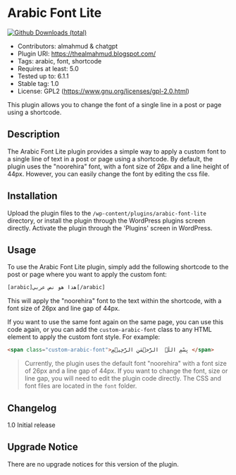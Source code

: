Arabic Font Lite
==================

[![Github Downloads (total)](https://img.shields.io/github/downloads/almahmudbd/arabic-font-plugin/total?color=blue&style=for-the-badge)](https://github.com/almahmudbd/arabic-font-plugin/releases)

- Contributors: almahmud & chatgpt
- Plugin URI: https://thealmahmud.blogspot.com/
- Tags: arabic, font, shortcode
- Requires at least: 5.0
- Tested up to: 6.1.1
- Stable tag: 1.0
- License: GPL2 (https://www.gnu.org/licenses/gpl-2.0.html)

This plugin allows you to change the font of a single line in a post or page using a shortcode.

## Description

The Arabic Font Lite plugin provides a simple way to apply a custom font to a single line of text in a post or page using a shortcode. By default, the plugin uses the "noorehira" font, with a font size of 26px and a line height of 44px. However, you can easily change the font by editing the css file.

## Installation

Upload the plugin files to the `/wp-content/plugins/arabic-font-lite` directory, or install the plugin through the WordPress plugins screen directly. Activate the plugin through the 'Plugins' screen in WordPress.

## Usage

To use the Arabic Font Lite plugin, simply add the following shortcode to the post or page where you want to apply the custom font:


```html
[arabic]هذا هو نص عربي[/arabic]
```

This will apply the "noorehira" font to the text within the shortcode, with a font size of 26px and line gap of 44px.

If you want to use the same font again on the same page, you can use this code again, or you can add the `custom-arabic-font` class to any HTML element to apply the custom font style. For example:

```html
<span class="custom-arabic-font">بِسْمِ اللّٰہِ  الرَّحۡمٰنِ الرَّحِیۡمِ </span>
```

> Currently, the plugin uses the default font "noorehira" with a font size of 26px and a line gap of 44px. If you want to change the font, size or line gap, you will need to edit the plugin code directly. The CSS and font files are located in the `font` folder.


Changelog
-----
1.0
Initial release

Upgrade Notice
-----
There are no upgrade notices for this version of the plugin.
